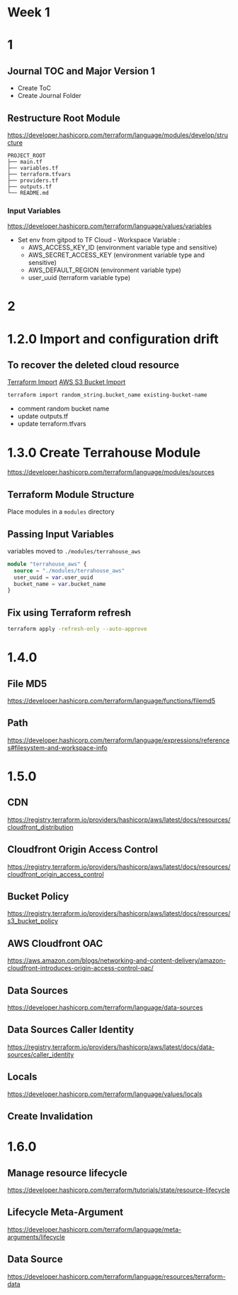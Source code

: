 # Week 1
# 1
## Journal TOC and Major Version 1
- Create ToC
- Create Journal Folder

## Restructure Root Module
https://developer.hashicorp.com/terraform/language/modules/develop/structure

```
PROJECT_ROOT
├── main.tf                
├── variables.tf            
├── terraform.tfvars        
├── providers.tf            
├── outputs.tf              
└── README.md               
```
### Input Variables
https://developer.hashicorp.com/terraform/language/values/variables

- Set env from gitpod to TF Cloud - Workspace Variable : 
    - AWS_ACCESS_KEY_ID (environment variable type and sensitive)
    - AWS_SECRET_ACCESS_KEY (environment variable type and sensitive)
    - AWS_DEFAULT_REGION (environment variable type)
    - user_uuid (terraform variable type)

# 2

# 1.2.0 Import and configuration drift
## To recover the deleted cloud resource
[Terraform Import](https://developer.hashicorp.com/terraform/cli/import)
[AWS S3 Bucket Import](https://registry.terraform.io/providers/hashicorp/aws/latest/docs/resources/s3_bucket#import)

```sh
terraform import random_string.bucket_name existing-bucket-name
```
- comment random bucket name
- update outputs.tf
- update terraform.tfvars

# 1.3.0 Create Terrahouse Module
https://developer.hashicorp.com/terraform/language/modules/sources
## Terraform Module Structure
Place modules in a `modules` directory

## Passing Input Variables

variables moved to `./modules/terrahouse_aws`

```tf
module "terrahouse_aws" {
  source = "./modules/terrahouse_aws"
  user_uuid = var.user_uuid
  bucket_name = var.bucket_name
}
```

## Fix using Terraform refresh

```sh
terraform apply -refresh-only --auto-approve
```
# 1.4.0

## File MD5
https://developer.hashicorp.com/terraform/language/functions/filemd5

## Path
https://developer.hashicorp.com/terraform/language/expressions/references#filesystem-and-workspace-info

# 1.5.0

## CDN
https://registry.terraform.io/providers/hashicorp/aws/latest/docs/resources/cloudfront_distribution

## Cloudfront Origin Access Control
https://registry.terraform.io/providers/hashicorp/aws/latest/docs/resources/cloudfront_origin_access_control

## Bucket Policy
https://registry.terraform.io/providers/hashicorp/aws/latest/docs/resources/s3_bucket_policy

## AWS Cloudfront OAC
https://aws.amazon.com/blogs/networking-and-content-delivery/amazon-cloudfront-introduces-origin-access-control-oac/

## Data Sources
https://developer.hashicorp.com/terraform/language/data-sources

## Data Sources Caller Identity
https://registry.terraform.io/providers/hashicorp/aws/latest/docs/data-sources/caller_identity

## Locals
https://developer.hashicorp.com/terraform/language/values/locals

## Create Invalidation

# 1.6.0

## Manage resource lifecycle
https://developer.hashicorp.com/terraform/tutorials/state/resource-lifecycle

## Lifecycle Meta-Argument
https://developer.hashicorp.com/terraform/language/meta-arguments/lifecycle

## Data Source
https://developer.hashicorp.com/terraform/language/resources/terraform-data